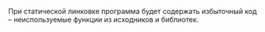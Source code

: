 При статической линковке программа будет содержать избыточный код – неиспользуемые функции из исходников и библиотек.